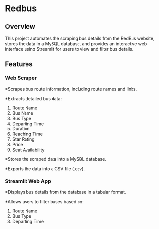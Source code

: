# Redbus
## Overview
This project automates the scraping bus details from the RedBus website, stores the data in a MySQL database, and provides an interactive web interface using Streamlit for users to view and filter bus details.
## Features
### Web Scraper
*Scrapes bus route information, including route names and links.

*Extracts detailed bus data:
1. Route Name
2. Bus Name
3. Bus Type
4. Departing Time
5. Duration
6. Reaching Time
7. Star Rating
8. Price
9. Seat Availability
    
*Stores the scraped data into a MySQL database.

*Exports the data into a CSV file (.csv).

### Streamlit Web App
*Displays bus details from the database in a tabular format.

*Allows users to filter buses based on:

1. Route Name
2. Bus Type
3. Departing Time
